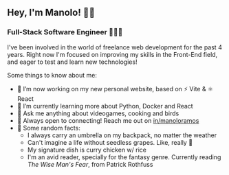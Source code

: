 ## Hey, I'm Manolo! 👋🏻

### Full-Stack Software Engineer 👨🏻‍💻 

I've been involved in the world of freelance web development for the past 4 years. Right now I'm focused on improving my skills in the Front-End field, and eager to test and learn new technologies!

Some things to know about me:

- 🔨 I’m now working on my new personal website, based on ⚡ Vite & ⚛ React
- 🌱 I’m currently learning more about Python, Docker and React
- 💬 Ask me anything about videogames, cooking and birds
- 💙 Always open to connecting! Reach me out on [in/manoloramos](https://www.linkedin.com/in/manoloramos/)
- 👀 Some random facts: 
  - I always carry an umbrella on my backpack, no matter the weather
  - Can't imagine a life without seedless grapes. Like, really 👻
  - My signature dish is curry chicken w/ rice
  - I'm an avid reader, specially for the fantasy genre. Currently reading *The Wise Man's Fear*, from Patrick Rothfuss

